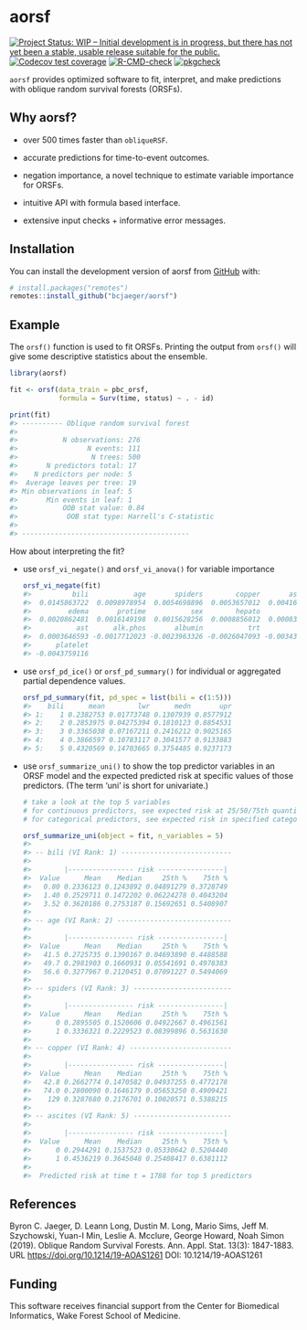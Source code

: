 
<!-- README.md is generated from README.Rmd. Please edit that file -->

# aorsf

<!-- badges: start -->

[![Project Status: WIP – Initial development is in progress, but there
has not yet been a stable, usable release suitable for the
public.](https://www.repostatus.org/badges/latest/wip.svg)](https://www.repostatus.org/#wip)
[![Codecov test
coverage](https://codecov.io/gh/bcjaeger/aorsf/branch/master/graph/badge.svg)](https://app.codecov.io/gh/bcjaeger/aorsf?branch=master)
[![R-CMD-check](https://github.com/bcjaeger/aorsf/workflows/R-CMD-check/badge.svg)](https://github.com/bcjaeger/aorsf/actions)
[![pkgcheck](https://github.com/bcjaeger/aorsf/workflows/pkgcheck/badge.svg)](https://github.com/%3Corg%3E/%3Crepo%3E/actions?query=workflow%3Apkgcheck)
<!-- badges: end -->

`aorsf` provides optimized software to fit, interpret, and make
predictions with oblique random survival forests (ORSFs).

## Why aorsf?

-   over 500 times faster than `obliqueRSF`.

-   accurate predictions for time-to-event outcomes.

-   negation importance, a novel technique to estimate variable
    importance for ORSFs.

-   intuitive API with formula based interface.

-   extensive input checks + informative error messages.

## Installation

You can install the development version of aorsf from
[GitHub](https://github.com/) with:

``` r
# install.packages("remotes")
remotes::install_github("bcjaeger/aorsf")
```

## Example

The `orsf()` function is used to fit ORSFs. Printing the output from
`orsf()` will give some descriptive statistics about the ensemble.

``` r
library(aorsf)

fit <- orsf(data_train = pbc_orsf,
            formula = Surv(time, status) ~ . - id)

print(fit)
#> ---------- Oblique random survival forest
#> 
#>           N observations: 276
#>                 N events: 111
#>                  N trees: 500
#>       N predictors total: 17
#>    N predictors per node: 5
#>  Average leaves per tree: 19
#> Min observations in leaf: 5
#>       Min events in leaf: 1
#>           OOB stat value: 0.84
#>            OOB stat type: Harrell's C-statistic
#> 
#> -----------------------------------------
```

How about interpreting the fit?

-   use `orsf_vi_negate()` and `orsf_vi_anova()` for variable importance

    ``` r
    orsf_vi_negate(fit)
    #>          bili           age       spiders        copper       ascites 
    #>  0.0145863722  0.0098978954  0.0054698896  0.0053657012  0.0041675349 
    #>         edema       protime           sex        hepato          trig 
    #>  0.0020862481  0.0016149198  0.0015628256  0.0008856012  0.0008335070 
    #>           ast      alk.phos       albumin           trt          chol 
    #>  0.0003646593 -0.0017712023 -0.0023963326 -0.0026047093 -0.0034382163 
    #>      platelet 
    #> -0.0043759116
    ```

-   use `orsf_pd_ice()` or `orsf_pd_summary()` for individual or
    aggregated partial dependence values.

    ``` r
    orsf_pd_summary(fit, pd_spec = list(bili = c(1:5)))
    #>    bili      mean        lwr      medn       upr
    #> 1:    1 0.2382753 0.01773748 0.1307939 0.8577912
    #> 2:    2 0.2853975 0.04275394 0.1810123 0.8854531
    #> 3:    3 0.3365038 0.07167211 0.2416212 0.9025165
    #> 4:    4 0.3866597 0.10783117 0.3041577 0.9133883
    #> 5:    5 0.4320569 0.14703665 0.3754485 0.9237173
    ```

-   use `orsf_summarize_uni()` to show the top predictor variables in an
    ORSF model and the expected predicted risk at specific values of
    those predictors. (The term ‘uni’ is short for univariate.)

    ``` r
    # take a look at the top 5 variables 
    # for continuous predictors, see expected risk at 25/50/75th quantile
    # for categorical predictors, see expected risk in specified category

    orsf_summarize_uni(object = fit, n_variables = 5)
    #> 
    #> -- bili (VI Rank: 1) ---------------------------
    #> 
    #>        |---------------- risk ----------------|
    #>  Value      Mean    Median     25th %    75th %
    #>   0.80 0.2336123 0.1243892 0.04891279 0.3728749
    #>   1.40 0.2529711 0.1472202 0.06224278 0.4043204
    #>   3.52 0.3620186 0.2753187 0.15692651 0.5408907
    #> 
    #> -- age (VI Rank: 2) ----------------------------
    #> 
    #>        |---------------- risk ----------------|
    #>  Value      Mean    Median     25th %    75th %
    #>   41.5 0.2725735 0.1390167 0.04693890 0.4488588
    #>   49.7 0.2981903 0.1660931 0.05541691 0.4978383
    #>   56.6 0.3277967 0.2120451 0.07091227 0.5494069
    #> 
    #> -- spiders (VI Rank: 3) ------------------------
    #> 
    #>        |---------------- risk ----------------|
    #>  Value      Mean    Median     25th %    75th %
    #>      0 0.2895505 0.1520606 0.04922667 0.4961561
    #>      1 0.3336321 0.2229523 0.08399896 0.5631630
    #> 
    #> -- copper (VI Rank: 4) -------------------------
    #> 
    #>        |---------------- risk ----------------|
    #>  Value      Mean    Median     25th %    75th %
    #>   42.8 0.2662774 0.1470582 0.04937255 0.4772178
    #>   74.0 0.2800090 0.1646179 0.05653250 0.4909421
    #>    129 0.3287680 0.2176701 0.10020571 0.5388215
    #> 
    #> -- ascites (VI Rank: 5) ------------------------
    #> 
    #>        |---------------- risk ----------------|
    #>  Value      Mean    Median     25th %    75th %
    #>      0 0.2944291 0.1537523 0.05330642 0.5204440
    #>      1 0.4536219 0.3645048 0.25408417 0.6381112
    #> 
    #>  Predicted risk at time t = 1788 for top 5 predictors
    ```

## References

Byron C. Jaeger, D. Leann Long, Dustin M. Long, Mario Sims, Jeff M.
Szychowski, Yuan-I Min, Leslie A. Mcclure, George Howard, Noah Simon
(2019). Oblique Random Survival Forests. Ann. Appl. Stat. 13(3):
1847-1883. URL <https://doi.org/10.1214/19-AOAS1261> DOI:
10.1214/19-AOAS1261

## Funding

This software receives financial support from the Center for Biomedical
Informatics, Wake Forest School of Medicine.
